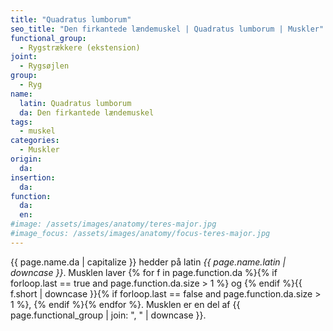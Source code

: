 ```yaml
---
title: "Quadratus lumborum"
seo_title: "Den firkantede lændemuskel | Quadratus lumborum | Muskler"
functional_group:
  - Rygstrækkere (ekstension)
joint:
  - Rygsøjlen
group:
  - Ryg
name:
  latin: Quadratus lumborum
  da: Den firkantede lændemuskel
tags:
  - muskel
categories:
  - Muskler
origin:
  da:
insertion:
  da:
function:
  da:
  en:
#image: /assets/images/anatomy/teres-major.jpg
#image_focus: /assets/images/anatomy/focus-teres-major.jpg
---
```


{{ page.name.da | capitalize }} hedder på latin *{{ page.name.latin | downcase }}*. Musklen laver {% for f in page.function.da %}{% if forloop.last == true and page.function.da.size > 1 %} og {% endif %}{{ f.short | downcase  }}{% if forloop.last == false and page.function.da.size > 1 %}, {% endif %}{% endfor %}. Musklen er en del af {{ page.functional_group | join: ", " | downcase }}.
